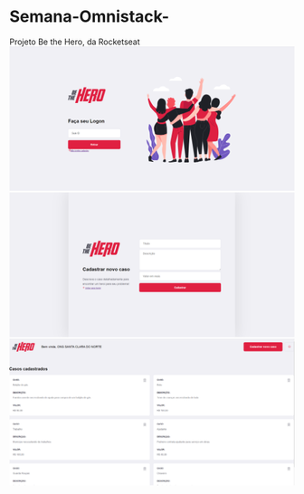 # Semana-Omnistack-
Projeto Be the Hero, da Rocketseat
![alt text](https://github.com/MersoAbreu/Semana-Omnistack-/blob/master/frontend/src/Login.png)
![alt text](https://github.com/MersoAbreu/Semana-Omnistack-/blob/master/frontend/src/cadastro_caso.png)
![alt text](https://github.com/MersoAbreu/Semana-Omnistack-/blob/master/frontend/src/Tela_casos.png)
